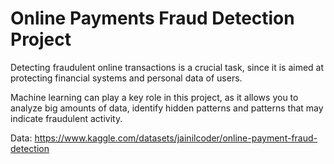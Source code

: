 # Online Payments Fraud Detection Project

Detecting fraudulent online transactions is a crucial task, since it is aimed at protecting financial systems and personal data of users. 

Machine learning can play a key role in this project, as it allows you to analyze big amounts of data, identify hidden patterns and patterns that may indicate fraudulent activity.

Data: https://www.kaggle.com/datasets/jainilcoder/online-payment-fraud-detection
